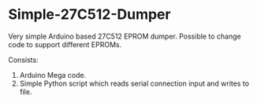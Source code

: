 Simple-27C512-Dumper
====================

Very simple Arduino based 27C512 EPROM dumper. Possible to change code to support different EPROMs. 

Consists:
1) Arduino Mega code.
2) Simple Python script which reads serial connection input and writes to file.
